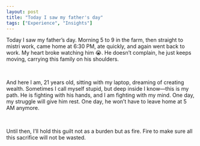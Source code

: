 ```yaml
---
layout: post
title: "Today I saw my father's day"
tags: ["Experience", "Insights"]
---
```



Today I saw my father’s day. Morning 5 to 9 in the farm, then straight to mistri work, came home at 6:30 PM, ate quickly, and again went back to work. My heart broke watching him 😭. He doesn’t complain, he just keeps moving, carrying this family on his shoulders.

<br/>

And here I am, 21 years old, sitting with my laptop, dreaming of creating wealth. Sometimes I call myself stupid, but deep inside I know—this is my path. He is fighting with his hands, and I am fighting with my mind. One day, my struggle will give him rest. One day, he won’t have to leave home at 5 AM anymore.

<br/>

Until then, I’ll hold this guilt not as a burden but as fire. Fire to make sure all this sacrifice will not be wasted.
